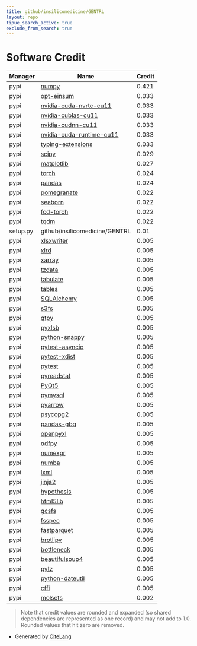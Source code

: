 ```yaml
---
title: github/insilicomedicine/GENTRL
layout: repo
tipue_search_active: true
exclude_from_search: true
---
```

# Software Credit

|Manager|Name|Credit|
|-------|----|------|
|pypi|[numpy](https://www.numpy.org)|0.421|
|pypi|[opt-einsum](https://pypi.org/project/opt-einsum)|0.033|
|pypi|[nvidia-cuda-nvrtc-cu11](https://pypi.org/project/nvidia-cuda-nvrtc-cu11)|0.033|
|pypi|[nvidia-cublas-cu11](https://pypi.org/project/nvidia-cublas-cu11)|0.033|
|pypi|[nvidia-cudnn-cu11](https://pypi.org/project/nvidia-cudnn-cu11)|0.033|
|pypi|[nvidia-cuda-runtime-cu11](https://pypi.org/project/nvidia-cuda-runtime-cu11)|0.033|
|pypi|[typing-extensions](https://pypi.org/project/typing-extensions)|0.033|
|pypi|[scipy](https://www.scipy.org)|0.029|
|pypi|[matplotlib](https://pypi.org/project/matplotlib)|0.027|
|pypi|[torch](https://pytorch.org/)|0.024|
|pypi|[pandas](https://pandas.pydata.org)|0.024|
|pypi|[pomegranate](https://pypi.org/project/pomegranate)|0.022|
|pypi|[seaborn](https://pypi.org/project/seaborn)|0.022|
|pypi|[fcd-torch](https://pypi.org/project/fcd-torch)|0.022|
|pypi|[tqdm](https://pypi.org/project/tqdm)|0.022|
|setup.py|github/insilicomedicine/GENTRL|0.01|
|pypi|[xlsxwriter](https://github.com/jmcnamara/XlsxWriter)|0.005|
|pypi|[xlrd](http://www.python-excel.org/)|0.005|
|pypi|[xarray](https://pypi.org/project/xarray)|0.005|
|pypi|[tzdata](https://pypi.org/project/tzdata)|0.005|
|pypi|[tabulate](https://pypi.org/project/tabulate)|0.005|
|pypi|[tables](https://pypi.org/project/tables)|0.005|
|pypi|[SQLAlchemy](https://pypi.org/project/SQLAlchemy)|0.005|
|pypi|[s3fs](https://pypi.org/project/s3fs)|0.005|
|pypi|[qtpy](https://pypi.org/project/qtpy)|0.005|
|pypi|[pyxlsb](https://pypi.org/project/pyxlsb)|0.005|
|pypi|[python-snappy](https://pypi.org/project/python-snappy)|0.005|
|pypi|[pytest-asyncio](https://pypi.org/project/pytest-asyncio)|0.005|
|pypi|[pytest-xdist](https://pypi.org/project/pytest-xdist)|0.005|
|pypi|[pytest](https://pypi.org/project/pytest)|0.005|
|pypi|[pyreadstat](https://pypi.org/project/pyreadstat)|0.005|
|pypi|[PyQt5](https://pypi.org/project/PyQt5)|0.005|
|pypi|[pymysql](https://pypi.org/project/pymysql)|0.005|
|pypi|[pyarrow](https://pypi.org/project/pyarrow)|0.005|
|pypi|[psycopg2](https://pypi.org/project/psycopg2)|0.005|
|pypi|[pandas-gbq](https://pypi.org/project/pandas-gbq)|0.005|
|pypi|[openpyxl](https://pypi.org/project/openpyxl)|0.005|
|pypi|[odfpy](https://pypi.org/project/odfpy)|0.005|
|pypi|[numexpr](https://pypi.org/project/numexpr)|0.005|
|pypi|[numba](https://pypi.org/project/numba)|0.005|
|pypi|[lxml](https://pypi.org/project/lxml)|0.005|
|pypi|[jinja2](https://pypi.org/project/jinja2)|0.005|
|pypi|[hypothesis](https://pypi.org/project/hypothesis)|0.005|
|pypi|[html5lib](https://pypi.org/project/html5lib)|0.005|
|pypi|[gcsfs](https://pypi.org/project/gcsfs)|0.005|
|pypi|[fsspec](https://pypi.org/project/fsspec)|0.005|
|pypi|[fastparquet](https://pypi.org/project/fastparquet)|0.005|
|pypi|[brotlipy](https://pypi.org/project/brotlipy)|0.005|
|pypi|[bottleneck](https://pypi.org/project/bottleneck)|0.005|
|pypi|[beautifulsoup4](https://pypi.org/project/beautifulsoup4)|0.005|
|pypi|[pytz](https://pypi.org/project/pytz)|0.005|
|pypi|[python-dateutil](https://pypi.org/project/python-dateutil)|0.005|
|pypi|[cffi](https://pypi.org/project/cffi)|0.005|
|pypi|[molsets](https://pypi.org/project/molsets)|0.002|


> Note that credit values are rounded and expanded (so shared dependencies are represented as one record) and may not add to 1.0. Rounded values that hit zero are removed.


- Generated by [CiteLang](https://github.com/vsoch/citelang)
